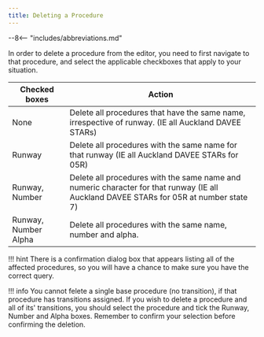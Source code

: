```yaml
---
title: Deleting a Procedure
---
```


--8<-- "includes/abbreviations.md"


In order to delete a procedure from the editor, you need to first navigate to that procedure, and select the applicable checkboxes that apply to your situation.

| Checked boxes        | Action                                                                                                                                 |
| -------------------- | -------------------------------------------------------------------------------------------------------------------------------------- |
| None                 | Delete all procedures that have the same name, irrespective of runway. (IE all Auckland DAVEE STARs)                                   |
| Runway               | Delete all procedures with the same name for that runway (IE all Auckland DAVEE STARs for 05R)                                         |
| Runway, Number       | Delete all procedures with the same name and numeric character for that runway (IE all Auckland DAVEE STARs for 05R at number state 7) |
| Runway, Number Alpha | Delete all procedures with the same name, number and alpha.                                                                            |

!!! hint
    There is a confirmation dialog box that appears listing all of the affected procedures, so you will have a chance to make sure you have the correct query.

!!! info
    You cannot felete a single base procedure (no transition), if that procedure has transitions assigned. If you wish to delete a procedure and all of its' transitions, you should select the procedure and tick the Runway, Number and Alpha boxes. Remember to confirm your selection before confirming the deletion.
